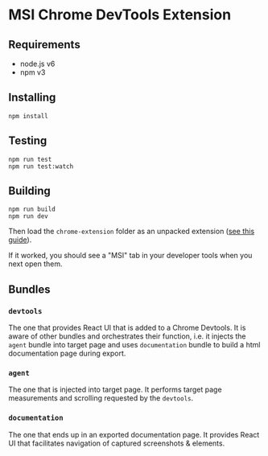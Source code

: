 # MSI Chrome DevTools Extension

## Requirements

 * node.js v6
 * npm v3

## Installing

    npm install

## Testing

    npm run test
    npm run test:watch

## Building

    npm run build
    npm run dev

Then load the `chrome-extension` folder as an unpacked extension
([see this guide](https://developer.chrome.com/extensions/getstarted#unpacked)).

If it worked, you should see a "MSI" tab in your developer tools when you next open them.

## Bundles

### `devtools`

The one that provides React UI that is added to a Chrome Devtools.
It is aware of other bundles and orchestrates their function,
i.e. it injects the `agent` bundle into target page
and uses `documentation` bundle to build a html documentation page during export.

### `agent`

The one that is injected into target page.
It performs target page measurements and scrolling requested by the `devtools`.

### `documentation`

The one that ends up in an exported documentation page.
It provides React UI that facilitates navigation of captured screenshots & elements.
